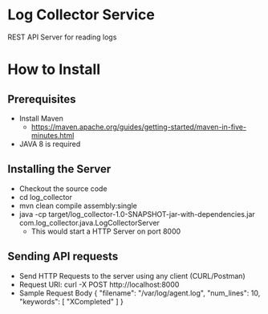 # Log Collector Service
REST API Server for reading logs

# How to Install

## Prerequisites
* Install Maven
  * https://maven.apache.org/guides/getting-started/maven-in-five-minutes.html
* JAVA 8 is required    
    
## Installing the Server
* Checkout the source code
* cd log_collector
* mvn clean compile assembly:single
* java -cp target/log_collector-1.0-SNAPSHOT-jar-with-dependencies.jar com.log_collector.java.LogCollectorServer
    * This would start a HTTP Server on port 8000

## Sending API requests
* Send HTTP Requests to the server using any client (CURL/Postman)
* Request URI: curl -X POST http://localhost:8000
* Sample Request Body
  {
    "filename": "/var/log/agent.log",
    "num_lines": 10,
    "keywords": [
        "XCompleted"
    ]
  }